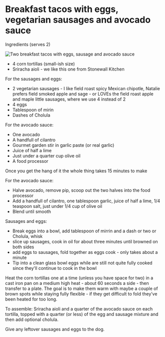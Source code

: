 # Breakfast tacos with eggs, vegetarian sausages and avocado sauce

Ingredients (serves 2)

![Two breakfast tacos with eggs, sausage and avocado sauce](https://user-images.githubusercontent.com/9599/210260924-ebfefbe4-8514-4a76-9b54-810a4744419a.jpeg)

- 4 corn tortillas (small-ish size)
- Sriracha aioli - we like this one from Stonewall Kitchen

For the sausages and eggs:

- 2 vegetarian sausages - I like field roast spicy Mexican chipotle, Natalie prefers field smoked apple and sage - or LOVEs the field roast apple and maple little sausages, where we use 4 instead of 2
- 4 eggs
- Tablespoon of mirin
- Dashes of Cholula

For the avocado sauce:

- One avocado
- A handfull of cilantro
- Gourmet garden stir in garlic paste (or real garlic)
- Juice of half a lime
- Just under a quarter cup olive oil
- A food processor

Once you get the hang of it the whole thing takes 15 minutes to make

For the avocado sauce:

- Halve avocado, remove pip, scoop out the two halves into the food processor
- Add a handfull of cilantro, one tablespoon garlic, juice of half a lime, 1/4 teaspoon salt, just under 1/4 cup of olive oil
- Blend until smooth

Sausages and eggs:

- Break eggs into a bowl, add tablespoon of mirrin and a dash or two or Cholula, whisk
- slice up sausages, cook in oil for about three minutes until browned on both sides
- add eggs to sausages, fold together as eggs cook - only takes about a minute
- Tip into a clean glass bowl eggs while are still not quite fully cooked since they'll continue to cook in the bowl

Heat the corn tortillas one at a time (unless you have space for two) in a cast iron pan on a medium high heat - about 60 seconds a side - then transfer to a plate. The goal is to make them warm with maybe a couple of brown spots while staying fully flexible - if they get difficult to fold they’ve been heated for too long.

To assemble: Sriracha aioli and a quarter of the avocado sauce on each tortilla, topped with a quarter (or less) of the egg and sausage mixture and then add optional cholula.

Give any leftover sausages and eggs to the dog.




